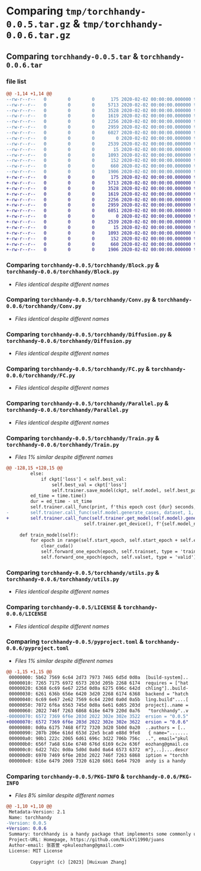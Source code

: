 # Comparing `tmp/torchhandy-0.0.5.tar.gz` & `tmp/torchhandy-0.0.6.tar.gz`

## Comparing `torchhandy-0.0.5.tar` & `torchhandy-0.0.6.tar`

### file list

```diff
@@ -1,14 +1,14 @@
--rw-r--r--   0        0        0      175 2020-02-02 00:00:00.000000 torchhandy-0.0.5/.pypirc
--rw-r--r--   0        0        0     5713 2020-02-02 00:00:00.000000 torchhandy-0.0.5/torchhandy/Block.py
--rw-r--r--   0        0        0     3528 2020-02-02 00:00:00.000000 torchhandy-0.0.5/torchhandy/Conv.py
--rw-r--r--   0        0        0     1619 2020-02-02 00:00:00.000000 torchhandy-0.0.5/torchhandy/Diffusion.py
--rw-r--r--   0        0        0     2256 2020-02-02 00:00:00.000000 torchhandy-0.0.5/torchhandy/FC.py
--rw-r--r--   0        0        0     2959 2020-02-02 00:00:00.000000 torchhandy-0.0.5/torchhandy/Parallel.py
--rw-r--r--   0        0        0     6027 2020-02-02 00:00:00.000000 torchhandy-0.0.5/torchhandy/Train.py
--rw-r--r--   0        0        0        0 2020-02-02 00:00:00.000000 torchhandy-0.0.5/torchhandy/__init__.py
--rw-r--r--   0        0        0     2539 2020-02-02 00:00:00.000000 torchhandy-0.0.5/torchhandy/utils.py
--rw-r--r--   0        0        0       15 2020-02-02 00:00:00.000000 torchhandy-0.0.5/.gitignore
--rw-r--r--   0        0        0     1093 2020-02-02 00:00:00.000000 torchhandy-0.0.5/LICENSE
--rw-r--r--   0        0        0      152 2020-02-02 00:00:00.000000 torchhandy-0.0.5/README.md
--rw-r--r--   0        0        0      660 2020-02-02 00:00:00.000000 torchhandy-0.0.5/pyproject.toml
--rw-r--r--   0        0        0     1906 2020-02-02 00:00:00.000000 torchhandy-0.0.5/PKG-INFO
+-rw-r--r--   0        0        0      175 2020-02-02 00:00:00.000000 torchhandy-0.0.6/.pypirc
+-rw-r--r--   0        0        0     5713 2020-02-02 00:00:00.000000 torchhandy-0.0.6/torchhandy/Block.py
+-rw-r--r--   0        0        0     3528 2020-02-02 00:00:00.000000 torchhandy-0.0.6/torchhandy/Conv.py
+-rw-r--r--   0        0        0     1619 2020-02-02 00:00:00.000000 torchhandy-0.0.6/torchhandy/Diffusion.py
+-rw-r--r--   0        0        0     2256 2020-02-02 00:00:00.000000 torchhandy-0.0.6/torchhandy/FC.py
+-rw-r--r--   0        0        0     2959 2020-02-02 00:00:00.000000 torchhandy-0.0.6/torchhandy/Parallel.py
+-rw-r--r--   0        0        0     6051 2020-02-02 00:00:00.000000 torchhandy-0.0.6/torchhandy/Train.py
+-rw-r--r--   0        0        0        0 2020-02-02 00:00:00.000000 torchhandy-0.0.6/torchhandy/__init__.py
+-rw-r--r--   0        0        0     2539 2020-02-02 00:00:00.000000 torchhandy-0.0.6/torchhandy/utils.py
+-rw-r--r--   0        0        0       15 2020-02-02 00:00:00.000000 torchhandy-0.0.6/.gitignore
+-rw-r--r--   0        0        0     1093 2020-02-02 00:00:00.000000 torchhandy-0.0.6/LICENSE
+-rw-r--r--   0        0        0      152 2020-02-02 00:00:00.000000 torchhandy-0.0.6/README.md
+-rw-r--r--   0        0        0      660 2020-02-02 00:00:00.000000 torchhandy-0.0.6/pyproject.toml
+-rw-r--r--   0        0        0     1906 2020-02-02 00:00:00.000000 torchhandy-0.0.6/PKG-INFO
```

### Comparing `torchhandy-0.0.5/torchhandy/Block.py` & `torchhandy-0.0.6/torchhandy/Block.py`

 * *Files identical despite different names*

### Comparing `torchhandy-0.0.5/torchhandy/Conv.py` & `torchhandy-0.0.6/torchhandy/Conv.py`

 * *Files identical despite different names*

### Comparing `torchhandy-0.0.5/torchhandy/Diffusion.py` & `torchhandy-0.0.6/torchhandy/Diffusion.py`

 * *Files identical despite different names*

### Comparing `torchhandy-0.0.5/torchhandy/FC.py` & `torchhandy-0.0.6/torchhandy/FC.py`

 * *Files identical despite different names*

### Comparing `torchhandy-0.0.5/torchhandy/Parallel.py` & `torchhandy-0.0.6/torchhandy/Parallel.py`

 * *Files identical despite different names*

### Comparing `torchhandy-0.0.5/torchhandy/Train.py` & `torchhandy-0.0.6/torchhandy/Train.py`

 * *Files 1% similar despite different names*

```diff
@@ -128,15 +128,15 @@
         else:
             if ckpt['loss'] < self.best_val:
                 self.best_val = ckpt['loss']
                 self.trainer.save_model(ckpt, self.model, self.best_path)
         ed_time = time.time()
         dur = ed_time - st_time
         self.trainer.call_func(print, f'this epoch cost {dur} seconds, which is {dur / 60} minutes or {dur / 3600} hours')
-        self.trainer.call_func(self.model.generate_cases, dataset, 1, 
+        self.trainer.call_func(self.trainer.get_model(self.model).generate_cases, dataset, 1, 
                             self.trainer.get_device(), f'{self.model_name}_{type}_{epoch}')
         
     def train_model(self):
         for epoch in range(self.start_epoch, self.start_epoch + self.epochs):
             clear_cuda()
             self.forward_one_epoch(epoch, self.trainset, type = 'train')
             self.forward_one_epoch(epoch, self.valset, type = 'valid')
```

### Comparing `torchhandy-0.0.5/torchhandy/utils.py` & `torchhandy-0.0.6/torchhandy/utils.py`

 * *Files identical despite different names*

### Comparing `torchhandy-0.0.5/LICENSE` & `torchhandy-0.0.6/LICENSE`

 * *Files identical despite different names*

### Comparing `torchhandy-0.0.5/pyproject.toml` & `torchhandy-0.0.6/pyproject.toml`

 * *Files 1% similar despite different names*

```diff
@@ -1,15 +1,15 @@
 00000000: 5b62 7569 6c64 2d73 7973 7465 6d5d 0d0a  [build-system]..
 00000010: 7265 7175 6972 6573 203d 205b 2268 6174  requires = ["hat
 00000020: 6368 6c69 6e67 225d 0d0a 6275 696c 642d  chling"]..build-
 00000030: 6261 636b 656e 6420 3d20 2268 6174 6368  backend = "hatch
 00000040: 6c69 6e67 2e62 7569 6c64 220d 0a0d 0a5b  ling.build"....[
 00000050: 7072 6f6a 6563 745d 0d0a 6e61 6d65 203d  project]..name =
 00000060: 2022 746f 7263 6868 616e 6479 220d 0a76   "torchhandy"..v
-00000070: 6572 7369 6f6e 203d 2022 302e 302e 3522  ersion = "0.0.5"
+00000070: 6572 7369 6f6e 203d 2022 302e 302e 3622  ersion = "0.0.6"
 00000080: 0d0a 6175 7468 6f72 7320 3d20 5b0d 0a20  ..authors = [.. 
 00000090: 207b 206e 616d 653d 22e5 bca0 e88d 9fe8   { name=".......
 000000a0: 90b1 222c 2065 6d61 696c 3d22 706b 756c  ..", email="pkul
 000000b0: 656f 7a68 616e 6740 676d 6169 6c2e 636f  eozhang@gmail.co
 000000c0: 6d22 7d2c 0d0a 5d0d 0a0d 0a64 6573 6372  m"},..]....descr
 000000d0: 6970 7469 6f6e 203d 2022 746f 7263 6868  iption = "torchh
 000000e0: 616e 6479 2069 7320 6120 6861 6e64 7920  andy is a handy
```

### Comparing `torchhandy-0.0.5/PKG-INFO` & `torchhandy-0.0.6/PKG-INFO`

 * *Files 8% similar despite different names*

```diff
@@ -1,10 +1,10 @@
 Metadata-Version: 2.1
 Name: torchhandy
-Version: 0.0.5
+Version: 0.0.6
 Summary: torchhandy is a handy package that implements some commonly used modules and function.
 Project-URL: Homepage, https://github.com/NickYi1990/juans
 Author-email: 张荟萱 <pkuleozhang@gmail.com>
 License: MIT License
         
         Copyright (c) [2023] [Huixuan Zhang]
```

